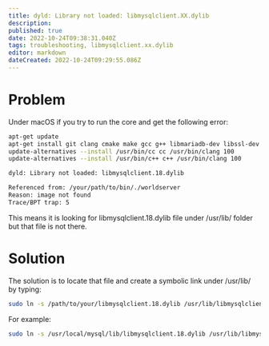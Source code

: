 ```yaml
---
title: dyld: Library not loaded: libmysqlclient.XX.dylib
description: 
published: true
date: 2022-10-24T09:38:31.040Z
tags: troubleshooting, libmysqlclient.xx.dylib
editor: markdown
dateCreated: 2022-10-24T09:29:55.086Z
---
```


# Problem
Under macOS if you try to run the core and get the following error:

```bash
apt-get update
apt-get install git clang cmake make gcc g++ libmariadb-dev libssl-dev libbz2-dev libreadline-dev libncurses-dev libboost-all-dev mariadb-server p7zip default-libmysqlclient-dev
update-alternatives --install /usr/bin/cc cc /usr/bin/clang 100
update-alternatives --install /usr/bin/c++ c++ /usr/bin/clang 100
```

```bash
dyld: Library not loaded: libmysqlclient.18.dylib

Referenced from: /your/path/to/bin/./worldserver
Reason: image not found
Trace/BPT trap: 5
```

This means it is looking for libmysqlclient.18.dylib file under /usr/lib/ folder but that file is not there.

# Solution
The solution is to locate that file and create a symbolic link under /usr/lib/ by typing:

```bash
sudo ln -s /path/to/your/libmysqlclient.18.dylib /usr/lib/libmysqlclient.18.dylib
```

For example:

```bash
sudo ln -s /usr/local/mysql/lib/libmysqlclient.18.dylib /usr/lib/libmysqlclient.18.dylib
```
